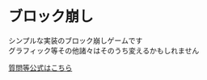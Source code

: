 ブロック崩し
====================
シンプルな実装のブロック崩しゲームです  
グラフィック等その他諸々はそのうち変えるかもしれません

[質問等公式はこちら](http://www.hiro-soft.net/)